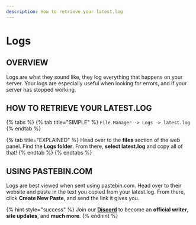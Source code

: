 ```yaml
---
description: How to retrieve your latest.log
---
```


# Logs

## OVERVIEW

Logs are what they sound like, they log everything that happens on your server. Your logs are especially useful when looking for errors, and if your server has stopped working.

## HOW TO RETRIEVE YOUR LATEST.LOG

{% tabs %}
{% tab title="SIMPLE" %}
`File Manager -> Logs -> latest.log`
{% endtab %}

{% tab title="EXPLAINED" %}
Head over to the **files** section of the web panel. Find the **Logs folder**. From there, **select latest.log** and copy all of that!
{% endtab %}
{% endtabs %}

## USING PASTEBIN.COM

Logs are best viewed when sent using pastebin.com. Head over to their website and paste in the text you copied from your latest.log. From there, click **Create New Paste**, and send the link it gives you.

{% hint style="success" %}
Join our [**Discord**](https://discord.gg/TYhH5bK) to become an **official writer**, **site updates**, and **much more**.
{% endhint %}

